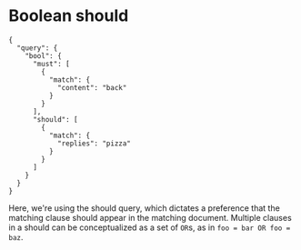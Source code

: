 # Boolean should

```
{
  "query": {
    "bool": {
      "must": [
        {
          "match": {
            "content": "back"
          }
        }
      ],
      "should": [
        {
          "match": {
            "replies": "pizza"
          }
        }
      ]
    }
  }
}
```

Here, we're using the should query, which dictates a preference that the matching clause should appear in the matching document. Multiple clauses in a should can be conceptualized as a set of `OR`s, as in `foo = bar OR foo = baz`.

